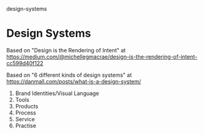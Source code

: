design-systems
# Design Systems

Based on "Design is the Rendering of Intent" at https://medium.com/@michellegmacrae/design-is-the-rendering-of-intent-cc599d40f122

Based on "6 different kinds of design systems" at https://danmall.com/posts/what-is-a-design-system/

1.	Brand Identities/Visual Language
2.	Tools
3.	Products
4.	Process
5.	Service
6.	Practise
